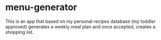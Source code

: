 # menu-generator
This is an app that based on my personal recipes database (my toddler approved) generates a weekly meal plan and once accepted, creates a shopping list.
